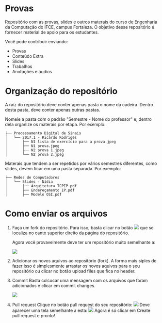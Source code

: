 # Provas

Repositório com as provas, slides e outros materais do curso de Engenharia da Computação do IFCE, campus Fortaleza. O objetivo desse repositório é fornecer material de apoio para os estudantes.

Você pode contribuir enviando:
* Provas
* Conteúdo Extra
* Slides
* Trabalhos
* Anotações e áudios

# Organização do repositório

A raiz do repositório deve conter apenas pasta o nome da cadeira. Dentro desta pasta, deve conter apenas outras pastas.

Nomeie a pasta com o padrão "Semestre - Nome do professor" e, dentro dela organize os materais por etapa. Por exemplo:

```
├── Processamento Digital de Sinais
│   └── 2017.1 - Ricardo Rodriges
│       ├── N1 lista de exercício para a prova.jpeg
│       ├── N1 prova.jpeg
│       ├── N2 prova 1.jpeg
│       └── N2 prova 2.jpeg
```

Materais que tendem a ser repetidos por vários semestres diferentes, como slides, devem ficar em uma pasta separada. Por exemplo:

```
├── Redes de Computadores
│   └── Slides - Nídia
│       ├── Arquitetura TCPIP.pdf
│       ├── Endereçamento IP.pdf
│       ├── Modelo OSI.pdf
```

# Como enviar os arquivos

1. Faça um fork do repositório.
    Para isso, basta clicar no botão 
    <img src="https://raw.githubusercontent.com/jullynobre/provas/master/src/images/fork.jpg"/>
    que se localiza no canto superior direito da página do repositório.
    
    Agora você provavelmente deve ter um repositório muito semelhante a:
    <p>
        <img src="https://raw.githubusercontent.com/jullynobre/provas/master/src/images/repo.jpg"/>
    </p>

2. Adicionar os novos aquivos ao repositório (fork).
    A forma mais siples de fazer isso é simplesmente arrastar os novos aquivos para o seu repositório ou clicar no botão upload files que fica no header.

3. Commit
    Basta colcocar uma mensagem com os arquivos que foram adicionados e clicar em commit changes.
    <p>
        <img src="https://raw.githubusercontent.com/jullynobre/provas/master/src/images/commit.jpg"/>
    </p>
    
4. Pull request
    Clique no botão pull request do seu repositório: 
    <img src="https://raw.githubusercontent.com/jullynobre/provas/master/src/images/pull-request.jpg"/>
    Deve aparecer uma tela semelhante a esta: 
    <img src="https://raw.githubusercontent.com/jullynobre/provas/master/src/images/pull-request-screen.jpg"/>
    Agora é só clicar em Create pull request e pronto!
    

